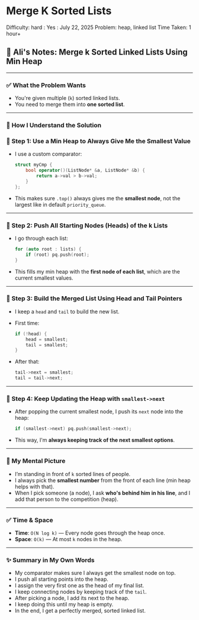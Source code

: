 # Merge K Sorted Lists

Difficulty: hard
 : Yes
: July 22, 2025
Problem: heap, linked list
Time Taken: 1 hour+

## 📘 Ali's Notes: Merge k Sorted Linked Lists Using Min Heap

---

### ✅ **What the Problem Wants**

- You're given multiple (`k`) sorted linked lists.
- You need to merge them into **one sorted list**.

---

### 🧠 **How I Understand the Solution**

### 🔸 Step 1: Use a Min Heap to Always Give Me the Smallest Value

- I use a custom comparator:
    
    ```cpp
    struct myCmp {
        bool operator()(ListNode* &a, ListNode* &b) {
            return a->val > b->val;
        }
    };
    
    ```
    
- This makes sure `.top()` always gives me the **smallest node**, not the largest like in default `priority_queue`.

---

### 🔸 Step 2: Push All Starting Nodes (Heads) of the k Lists

- I go through each list:
    
    ```cpp
    for (auto root : lists) {
        if (root) pq.push(root);
    }
    
    ```
    
- This fills my min heap with the **first node of each list**, which are the current smallest values.

---

### 🔸 Step 3: Build the Merged List Using Head and Tail Pointers

- I keep a `head` and `tail` to build the new list.
- First time:
    
    ```cpp
    if (!head) {
        head = smallest;
        tail = smallest;
    }
    
    ```
    
- After that:
    
    ```cpp
    tail->next = smallest;
    tail = tail->next;
    
    ```
    

---

### 🔸 Step 4: Keep Updating the Heap with `smallest->next`

- After popping the current smallest node, I push its `next` node into the heap:
    
    ```cpp
    if (smallest->next) pq.push(smallest->next);
    
    ```
    
- This way, I'm **always keeping track of the next smallest options**.

---

### 🧠 My Mental Picture

- I’m standing in front of `k` sorted lines of people.
- I always pick the **smallest number** from the front of each line (min heap helps with that).
- When I pick someone (a node), I ask **who's behind him in his line**, and I add that person to the competition (heap).

---

### ✅ Time & Space

- **Time**: `O(N log k)` — Every node goes through the heap once.
- **Space**: `O(k)` — At most `k` nodes in the heap.

---

### ✨ Summary in My Own Words

- My comparator makes sure I always get the smallest node on top.
- I push all starting points into the heap.
- I assign the very first one as the head of my final list.
- I keep connecting nodes by keeping track of the `tail`.
- After picking a node, I add its next to the heap.
- I keep doing this until my heap is empty.
- In the end, I get a perfectly merged, sorted linked list.